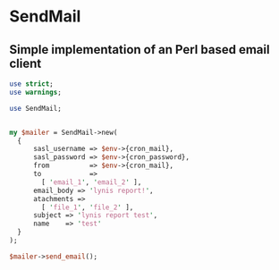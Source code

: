 # SendMail

## Simple implementation of an Perl based email client

```perl 
use strict;
use warnings;

use SendMail;


my $mailer = SendMail->new(
  {
      sasl_username => $env->{cron_mail},
      sasl_password => $env->{cron_password},
      from          => $env->{cron_mail},
      to            =>
        [ 'email_1', 'email_2' ],
      email_body => 'lynis report!',
      atachments =>
        [ 'file_1', 'file_2' ],
      subject => 'lynis report test',
      name    => 'test'
  }
);

$mailer->send_email();
```
